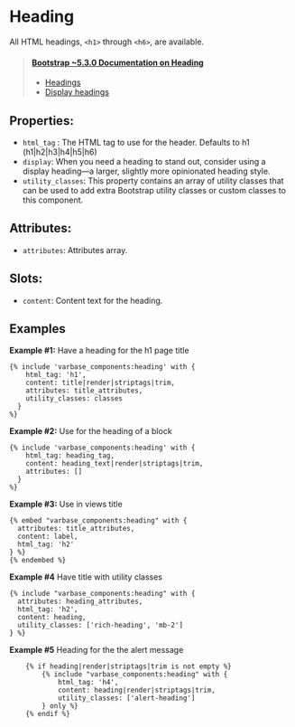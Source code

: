 # Heading

All HTML headings, `<h1>` through `<h6>`, are available.

> #### [Bootstrap ~5.3.0 Documentation on Heading](https://getbootstrap.com/docs/5.3/content/typography/#headings)
> * [Headings](https://getbootstrap.com/docs/5.3/content/typography/#headings)
> * [Display headings](https://getbootstrap.com/docs/5.3/content/typography/#display-headings)

## Properties:
* `html_tag` : The HTML tag to use for the header.
               Defaults to h1 (h1|h2|h3|h4|h5|h6)
* `display`: When you need a heading to stand out, consider using a display
             heading—a larger, slightly more opinionated heading style.
* `utility_classes`: This property contains an array of utility classes that can
                     be used to add extra Bootstrap utility classes or custom
                     classes to this component.
## Attributes:
 * `attributes`: Attributes array.

## Slots:
 * `content`: Content text for the heading.

## Examples

**Example #1:** Have a heading for the h1 page title
```
{% include 'varbase_components:heading' with {
    html_tag: 'h1',
    content: title|render|striptags|trim,
    attributes: title_attributes,
    utility_classes: classes
  }
%}
```

**Example #2:** Use for the heading of a block
```
{% include 'varbase_components:heading' with {
    html_tag: heading_tag,
    content: heading_text|render|striptags|trim,
    attributes: []
  }
%}
```

**Example #3:** Use in views title
```
{% embed "varbase_components:heading" with {
  attributes: title_attributes,
  content: label,
  html_tag: 'h2'
} %}
{% endembed %}
```

**Example #4** Have title with utility classes
```
{% include "varbase_components:heading" with {
  attributes: heading_attributes,
  html_tag: 'h2',
  content: heading,
  utility_classes: ['rich-heading', 'mb-2']
} %}
```

**Example #5** Heading for the the alert message
```
	{% if heading|render|striptags|trim is not empty %}
		{% include "varbase_components:heading" with {
			html_tag: 'h4',
			content: heading|render|striptags|trim,
			utility_classes: ['alert-heading']
		} only %}
	{% endif %}
```